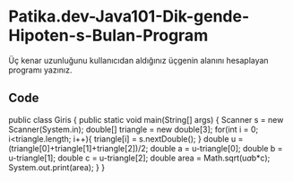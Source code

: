# Patika.dev-Java101-Dik-gende-Hipoten-s-Bulan-Program
Üç kenar uzunluğunu kullanıcıdan aldığınız üçgenin alanını hesaplayan programı yazınız.
## Code
public class Giris
{
    public static void main(String[] args) {
        Scanner s = new Scanner(System.in);
        double[] triangle = new double[3];
        for(int i = 0; i<triangle.length; i++){
            triangle[i] = s.nextDouble();
        }
        double u = (triangle[0]+triangle[1]+triangle[2])/2;
        double a = u-triangle[0];
        double b = u-triangle[1];
        double c = u-triangle[2];
        double area = Math.sqrt(u*a*b*c);
        System.out.print(area);
    }
}
